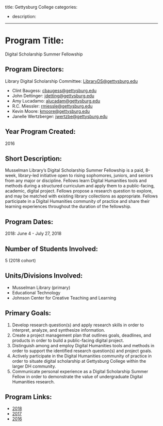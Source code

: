 title: Gettysburg College
categories:
  - description:
---
# Program Title:

Digital Scholarship Summer Fellowship

## Program Directors:

Library Digital Scholarship Committee: <LibraryDS@gettysburg.edu>

- Clint Baugess: <cbaugess@gettysburg.edu>
- John Dettinger: <jdetting@gettysburg.edu>
- Amy Lucadamo: <alucadam@gettysburg.edu>
- R.C. Miessler: <rmiessle@gettysburg.edu>
- Kevin Moore: <kmoore@gettysburg.edu>
- Janelle Wertzberger: <jwertzbe@gettysburg.edu>

## Year Program Created:

2016

## Short Description:

Musselman Library’s Digital Scholarship Summer Fellowship is a paid, 8-week, library-led initiative open to rising sophomores, juniors, and seniors from any major or discipline. Fellows learn Digital Humanities tools and methods during a structured curriculum and apply them to a public-facing, academic, digital project. Fellows propose a research question to explore, and may be matched with existing library collections as appropriate. Fellows participate in a Digital Humanities community of practice and share their learning experiences throughout  the duration of the fellowship. 

## Program Dates:

2018: June 4 - July 27, 2018

## Number of Students Involved:

5 (2018 cohort)

## Units/Divisions Involved:

- Musselman Library (primary)
- Educational Technology
- Johnson Center for Creative Teaching and Learning

## Primary Goals:

1. Develop research question(s) and apply research skills in order to interpret, analyze, and synthesize information. 
2. Create a project management plan that outlines goals, deadlines, and products in order to build a public-facing digital project.
3. Distinguish among and employ Digital Humanities tools and methods in order to support the identified research question(s) and project goals.
4. Actively participate in the Digital Humanities community of practice in order to situate digital scholarship at Gettysburg College within the larger DH community.
5. Communicate personal experience as a Digital Scholarship Summer Fellow in order to demonstrate the value of undergraduate Digital Humanities research.

## Program Links:

- [2018](https://dssf.musselmanlibrary.org/2018/)
- [2017](https://dssf.musselmanlibrary.org/2017/)
- [2016](https://dssf.musselmanlibrary.org/2016/)
